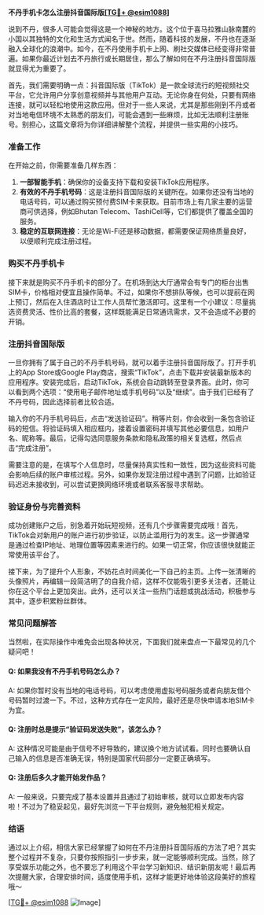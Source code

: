 **不丹手机卡怎么注册抖音国际版[[TG💪+ @esim1088](https://t.me/s/esim1088)]**

说到不丹，很多人可能会觉得这是一个神秘的地方。这个位于喜马拉雅山脉南麓的小国以其独特的文化和生活方式闻名于世。然而，随着科技的发展，不丹也在逐渐融入全球化的浪潮中。如今，在不丹使用手机卡上网、刷社交媒体已经变得非常普遍。如果你最近计划去不丹旅行或长期居住，那么了解如何在不丹注册抖音国际版就显得尤为重要了。

首先，我们需要明确一点：抖音国际版（TikTok）是一款全球流行的短视频社交平台，它允许用户分享创意视频并与其他用户互动。无论你身在何处，只要有网络连接，就可以轻松地使用这款应用。但对于一些人来说，尤其是那些刚到不丹或者对当地电信环境不太熟悉的朋友们，可能会遇到一些麻烦，比如无法顺利注册账号。别担心，这篇文章将为你详细讲解整个流程，并提供一些实用的小技巧。

### 准备工作

在开始之前，你需要准备几样东西：
1. **一部智能手机**：确保你的设备支持下载和安装TikTok应用程序。
2. **有效的不丹手机号码**：这是注册抖音国际版的关键所在。如果你还没有当地的电话号码，可以通过购买预付费SIM卡来获取。目前市场上有几家主要的运营商可供选择，例如Bhutan Telecom、TashiCell等，它们都提供了覆盖全国的服务。
3. **稳定的互联网连接**：无论是Wi-Fi还是移动数据，都需要保证网络质量良好，以便顺利完成注册过程。

### 购买不丹手机卡

接下来就是购买不丹手机卡的部分了。在机场到达大厅通常会有专门的柜台出售SIM卡，价格相对便宜且操作简单。不过，如果你不想排队等候，也可以提前在网上预订，然后在入住酒店时让工作人员帮忙激活即可。这里有一个小建议：尽量挑选资费灵活、性价比高的套餐，这样既能满足日常通讯需求，又不会造成不必要的开销。

### 注册抖音国际版

一旦你拥有了属于自己的不丹手机号码，就可以着手注册抖音国际版了。打开手机上的App Store或Google Play商店，搜索“TikTok”，点击下载并安装最新版本的应用程序。安装完成后，启动TikTok，系统会自动跳转至登录界面。此时，你可以看到两个选项：“使用电子邮件地址或手机号码”以及“继续”。由于我们已经有了不丹号码，因此选择前者比较合适。

输入你的不丹手机号码后，点击“发送验证码”。稍等片刻，你会收到一条包含验证码的短信。将验证码填入相应框内，接着设置密码并填写其他必要信息，如用户名、昵称等。最后，记得勾选同意服务条款和隐私政策的相关复选框，然后点击“完成注册”。

需要注意的是，在填写个人信息时，尽量保持真实性和一致性，因为这些资料可能会影响后续的账户审核过程。另外，如果你发现注册过程中遇到了问题，比如验证码迟迟未接收到，可以尝试更换网络环境或者联系客服寻求帮助。

### 验证身份与完善资料

成功创建账户之后，别急着开始玩短视频，还有几个步骤需要完成哦！首先，TikTok会对新用户的账户进行初步验证，以防止滥用行为的发生。这一步骤通常是通过检查IP地址、地理位置等因素来进行的。如果一切正常，你应该很快就能正常使用该平台了。

接下来，为了提升个人形象，不妨花点时间美化一下自己的主页。上传一张清晰的头像照片，再编辑一段简洁明了的自我介绍，这样不仅能吸引更多关注者，还能让你在这个平台上更加突出。此外，还可以关注一些热门话题或挑战活动，积极参与其中，逐步积累粉丝群体。

### 常见问题解答

当然啦，在实际操作中难免会出现各种状况，下面我们就来盘点一下最常见的几个疑问吧！

#### Q: 如果我没有不丹手机号码怎么办？
A: 如果你暂时没有当地的电话号码，可以考虑使用虚拟号码服务或者向朋友借个号码暂时过渡一下。不过，这种方式存在一定风险，最好还是尽快申请本地SIM卡为宜。

#### Q: 注册时总是提示“验证码发送失败”，该怎么办？
A: 这种情况可能是由于信号不好导致的，建议换个地方试试看。同时也要确认自己输入的信息是否准确无误，特别是国家代码部分一定要正确填写。

#### Q: 注册后多久才能开始发作品？
A: 一般来说，只要完成了基本设置并且通过了初始审核，就可以立即发布内容啦！不过为了稳妥起见，最好先浏览一下平台规则，避免触犯相关规定。

### 结语

通过以上介绍，相信大家已经掌握了如何在不丹注册抖音国际版的方法了吧？其实整个过程并不复杂，只要你按照指引一步步来，就一定能够顺利完成。当然，除了享受娱乐功能之外，也不要忘了利用这个平台学习新知识、结识新朋友呢！最后再次提醒大家，合理安排时间，适度使用手机，这样才能更好地体验这段美好的旅程哦～

[[TG💪+ @esim1088](https://t.me/s/esim1088) ![Image](https://i.postimg.cc/4NQfJmqS/Snipaste-2025-05-13-00-14-12.png)]